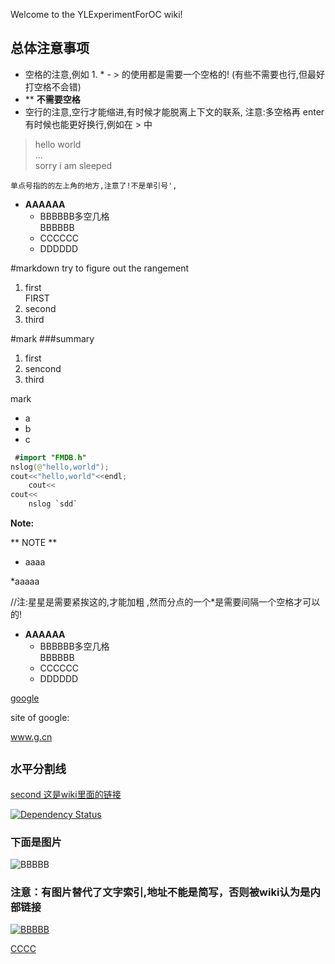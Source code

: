 Welcome to the YLExperimentForOC wiki!

## 总体注意事项

- 空格的注意,例如 1. * - > 的使用都是需要一个空格的! (有些不需要也行,但最好打空格不会错)
- ** **不需要空格**
- 空行的注意,空行才能缩进,有时候才能脱离上下文的联系, 注意:多空格再 enter 有时候也能更好换行,例如在 > 中

> hello world   
> ...   
> sorry  i am sleeped   

` 单点号指的的左上角的地方,注意了!不是单引号', `

* **AAAAAA**
  * BBBBBB多空几格       
    BBBBBB
  * CCCCCC
  * DDDDDD


#markdown 
try to figure out the rangement

1. first   
   FIRST
2. second
3. third

#mark
###summary

1. first
2. sencond
3. third

mark

- a
- b
- c


```swift
 #import "FMDB.h"
nslog(@"hello,world");
cout<<"hello,world"<<endl;
    cout<<
cout<<
    nslog `sdd`
```

**Note:**

** NOTE  **

* aaaa

*aaaaa

//注:星星是需要紧挨这的,才能加粗 ,然而分点的一个*是需要间隔一个空格才可以的!

* **AAAAAA**
  * BBBBBB多空几格       
    BBBBBB
  * CCCCCC
  * DDDDDD

[google](g.cn)

site of google:

 www.g.cn


`水平分割线`
-----------
[second  这是wiki里面的链接](second)

[![Dependency Status](https://www.versioneye.com/objective-c/fmdb/2.3/badge.svg?style=flat)](https://www.versioneye.com/objective-c/fmdb/2.3)

### 下面是图片
![BBBBB](https://www.versioneye.com/objective-c/fmdb/2.3/badge.svg?style=flat)

### 注意：有图片替代了文字索引,地址不能是简写，否则被wiki认为是内部链接
[![BBBBB](https://www.versioneye.com/objective-c/fmdb/2.3/badge.svg?style=flat)](https://www.google.com/)

[CCCC](DDDDD)
